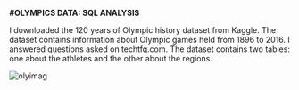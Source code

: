 **#OLYMPICS DATA: SQL ANALYSIS**

I downloaded the 120 years of Olympic history dataset from Kaggle. The dataset contains information about Olympic games held from 1896 to 2016. I answered questions asked on techtfq.com. The dataset contains two tables: one about the athletes and the other about the regions.

![olyimag](https://user-images.githubusercontent.com/107036397/188006582-81f7cf06-52ae-4841-bcb6-a3f9a1526251.jpg)

